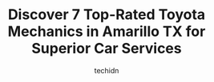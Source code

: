 ---
layout: ampstory
image: https://images.unsplash.com/photo-1596639410350-3b994b89e9b1?ixlib=rb-4.0.3&ixid=MnwxMjA3fDB8MHxwaG90by1wYWdlfHx8fGVufDB8fHx8&auto=format&fit=crop&w=640&h=853&q=80
author: techidn
featured: false
description: If youre in need of trustworthy and skilled Toyota Mechanic in Amarillo TX, USA, youll be pleased to discover the 7 best Toyota Mechanic in town. Their expertise and commitment to customer
title: Discover 7 Top-Rated Toyota Mechanics in Amarillo TX for Superior Car Services
cover:
   title: Discover 7 Top-Rated Toyota Mechanics in Amarillo TX for Superior Car Services
   subtitle: Rickpate
   background: https://images.unsplash.com/photo-1596639410350-3b994b89e9b1?ixlib=rb-4.0.3&ixid=MnwxMjA3fDB8MHxwaG90by1wYWdlfHx8fGVufDB8fHx8&auto=format&fit=crop&w=640&h=853&q=80

pages: 
 - layout: thirds
   top: <h1>#1 Barneys Auto Service</h1>
   bottom: "<p>I called lady was RUDE I was out of town needed some advice from mechanic wouldnt let me speak to anyone. Ive been going there for years Barney had always been fair dep</p>"
   background: https://www.knot35.com/toplist/wp-content/uploads/2023/06/best-toyota-mechanic-1-in-amarillo-tx-1685831999.jpeg
   backgroundblur: true
 - layout: thirds
   top: <h1>#2 Top Gun Auto Service & Repair</h1>
   bottom: "<p>3021 SW 26th Ave, Amarillo, TX 79109, United States</p>"
   background: https://www.knot35.com/toplist/wp-content/uploads/2023/06/best-toyota-mechanic-2-in-amarillo-tx-1685831999.jpeg
   cta:
      link: https://www.knot35.com/toplist/discover-7-top-rated-toyota-mechanics-in-amarillo-tx-for-superior-car-services/
      text: Discover 7 Top-Rated Toyota Mechanics in Amarillo TX for Superior Car Services
 - layout: thirds
   top: <h1>#3 Panhandle Eurotech Automotive</h1>
   bottom: "<p>5562 Bluebird St, Amarillo, TX 79109, United States</p>"
   background: https://www.knot35.com/toplist/wp-content/uploads/2023/06/best-toyota-mechanic-3-in-amarillo-tx-1685832000.jpeg
   cta:
      link: https://www.knot35.com/toplist/discover-7-top-rated-toyota-mechanics-in-amarillo-tx-for-superior-car-services/
      text: Discover 7 Top-Rated Toyota Mechanics in Amarillo TX for Superior Car Services
 - layout: thirds
   top: <h1>#4 Arenas Auto Repair & Service</h1>
   bottom: "<p>3809 W Amarillo Blvd, Amarillo, TX 79106, United States</p>"
   background: https://images.unsplash.com/photo-1549241520-425e3dfc01cb?ixlib=rb-4.0.3&ixid=MnwxMjA3fDB8MHxwaG90by1wYWdlfHx8fGVufDB8fHx8&auto=format&fit=crop&w=640&h=853&q=80
   cta:
      link: https://www.knot35.com/toplist/discover-7-top-rated-toyota-mechanics-in-amarillo-tx-for-superior-car-services/
      text: Discover 7 Top-Rated Toyota Mechanics in Amarillo TX for Superior Car Services
 - layout: thirds
   top: <h1>#5 Johns Auto Repair</h1>
   bottom: "<p>2100 S Wilson St, Amarillo, TX 79103, United States</p>"
   background: https://images.unsplash.com/photo-1553949345-eb786bb3f7ba?ixlib=rb-4.0.3&ixid=MnwxMjA3fDB8MHxwaG90by1wYWdlfHx8fGVufDB8fHx8&auto=format&fit=crop&w=640&h=853&q=80
   cta:
      link: https://www.knot35.com/toplist/discover-7-top-rated-toyota-mechanics-in-amarillo-tx-for-superior-car-services/
      text: Discover 7 Top-Rated Toyota Mechanics in Amarillo TX for Superior Car Services
 - layout: thirds
   top: <h1>#6 Toyota Service Center</h1>
   bottom: "<p>4500 S Soncy Rd, Amarillo, TX 79119, United States</p>"
   background: https://images.unsplash.com/photo-1618005182384-a83a8bd57fbe?ixlib=rb-4.0.3&ixid=MnwxMjA3fDB8MHxwaG90by1wYWdlfHx8fGVufDB8fHx8&auto=format&fit=crop&w=640&h=853&q=80
   cta:
      link: https://www.knot35.com/toplist/discover-7-top-rated-toyota-mechanics-in-amarillo-tx-for-superior-car-services/
      text: Discover 7 Top-Rated Toyota Mechanics in Amarillo TX for Superior Car Services
 - layout: thirds
   top: <h1>#7 Brothers Auto & Glass</h1>
   bottom: "<p>3311 S Western St, Amarillo, TX 79109, United States</p>"
   background: https://images.unsplash.com/photo-1615749413727-825b59a857b5?ixlib=rb-4.0.3&ixid=MnwxMjA3fDB8MHxwaG90by1wYWdlfHx8fGVufDB8fHx8&auto=format&fit=crop&w=640&h=853&q=80
   cta:
      link: https://www.knot35.com/toplist/discover-7-top-rated-toyota-mechanics-in-amarillo-tx-for-superior-car-services/
      text: Discover 7 Top-Rated Toyota Mechanics in Amarillo TX for Superior Car Services
 - layout: thirds
   middle: Continue reading...
   background: https://images.unsplash.com/photo-1599422314077-f4dfdaa4cd09?ixlib=rb-4.0.3&ixid=MnwxMjA3fDB8MHxwaG90by1wYWdlfHx8fGVufDB8fHx8&auto=format&fit=crop&w=640&h=853&q=80
   cta:
      link: https://www.knot35.com/toplist/discover-7-top-rated-toyota-mechanics-in-amarillo-tx-for-superior-car-services/
      text: Discover 7 Top-Rated Toyota Mechanics in Amarillo TX for Superior Car Services
      
---